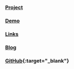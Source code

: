 
### [Project](/projects/mathmu)

### [Demo](/demo)

### [Links](/links)

### [Blog](/blog)

### [GitHub](http://github.com/mathmu){:target="_blank"}
